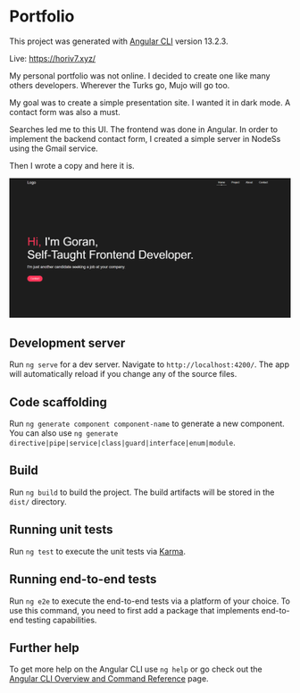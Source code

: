 # Portfolio

This project was generated with [Angular CLI](https://github.com/angular/angular-cli) version 13.2.3.

Live: https://horiv7.xyz/

My personal portfolio was not online. I decided to create one like many others developers. Wherever the Turks go, Mujo will go too.


My goal was to create a simple presentation site. I wanted it in dark mode. A contact form was also a must.


Searches led me to this UI. The frontend was done in Angular. In order to implement the backend contact form, I created a simple server in NodeSs using the Gmail service.


Then I wrote a copy and here it is.


![User page](./src/assets/img/portfolio.png)
## Development server

Run `ng serve` for a dev server. Navigate to `http://localhost:4200/`. The app will automatically reload if you change any of the source files.

## Code scaffolding

Run `ng generate component component-name` to generate a new component. You can also use `ng generate directive|pipe|service|class|guard|interface|enum|module`.

## Build

Run `ng build` to build the project. The build artifacts will be stored in the `dist/` directory.

## Running unit tests

Run `ng test` to execute the unit tests via [Karma](https://karma-runner.github.io).

## Running end-to-end tests

Run `ng e2e` to execute the end-to-end tests via a platform of your choice. To use this command, you need to first add a package that implements end-to-end testing capabilities.

## Further help

To get more help on the Angular CLI use `ng help` or go check out the [Angular CLI Overview and Command Reference](https://angular.io/cli) page.
